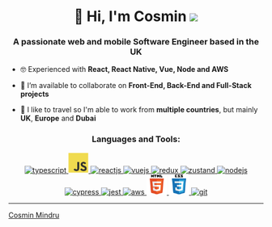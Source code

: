 <h1 align="center">👋 Hi, I'm Cosmin <img src="https://cdn3.emoji.gg/emojis/8324-plink.gif" width="40" />
<h3 align="center">A passionate web and mobile Software Engineer based in the UK</h3>

- 🤓 Experienced with **React, React Native, Vue, Node and AWS**

- 👯 I’m available to collaborate on **Front-End, Back-End and Full-Stack projects**

- 🛫 I like to travel so I'm able to work from **multiple countries**, but mainly **UK**, **Europe** and **Dubai**

<h3 align="center">Languages and Tools:</h3>

<p align="center">
  <a href="https://www.typescriptlang.org/" target="_blank"> 
    <img src="https://cdn.worldvectorlogo.com/logos/typescript.svg" alt="typescript" width="40" height="40"/> 
  </a>
  <a href="https://developer.mozilla.org/en-US/docs/Web/JavaScript" target="_blank"> 
    <img src="https://raw.githubusercontent.com/devicons/devicon/master/icons/javascript/javascript-original.svg" alt="javascript" width="40" height="40"/> 
  </a>
  <a href="https://react.dev/" target="_blank"> 
    <img src="https://upload.wikimedia.org/wikipedia/commons/a/a7/React-icon.svg" alt="reactjs" width="40" height="40"/> 
  </a>
  <a href="https://vuejs.org/" target="_blank"> 
    <img src="https://upload.wikimedia.org/wikipedia/commons/9/95/Vue.js_Logo_2.svg" alt="vuejs" width="40" height="40"/> 
  </a>
  <a href="https://redux.js.org/" target="_blank"> 
    <img src="https://cdn.worldvectorlogo.com/logos/redux.svg" alt="redux" width="40" height="40"/> 
  </a>
  <a href="https://github.com/pmndrs/zustand" target="_blank"> 
    <img src="https://raw.githubusercontent.com/pmndrs/zustand/main/examples/demo/public/favicon.ico" alt="zustand" width="40" height="40"/> 
  </a>
  <a href="https://nodejs.org/" target="_blank"> 
    <img src="https://upload.wikimedia.org/wikipedia/commons/d/d9/Node.js_logo.svg" alt="nodejs" width="40" height="40"/> 
  </a>
  <a href="https://www.cypress.io/" target="_blank"> 
    <img src="https://www.svgrepo.com/show/353630/cypress.svg" alt="cypress" width="40" height="40"/> 
  </a>
  <a href="https://jestjs.io/" target="_blank"> 
    <img src="https://iconape.com/wp-content/files/dx/352988/png/jest-logo.png" alt="jest" width="40" height="40"/> 
  </a>
  <a href="https://aws.amazon.com/" target="_blank"> 
    <img src="https://upload.wikimedia.org/wikipedia/commons/9/93/Amazon_Web_Services_Logo.svg" alt="aws" width="40" height="40"/> 
  </a>
  <a href="https://www.w3.org/html/" target="_blank"> 
    <img src="https://raw.githubusercontent.com/devicons/devicon/master/icons/html5/html5-original-wordmark.svg" alt="html5" width="40" height="40"/> 
  </a>
  <a href="https://www.w3schools.com/css/" target="_blank"> 
    <img src="https://raw.githubusercontent.com/devicons/devicon/master/icons/css3/css3-original-wordmark.svg" alt="css3" width="40" height="40"/> 
  </a>
  <a href="https://git-scm.com/" target="_blank"> 
    <img src="https://www.vectorlogo.zone/logos/git-scm/git-scm-icon.svg" alt="git" width="40" height="40"/> 
  </a>
</p>

------

[Cosmin Mindru](https://github.com/cosminmindru)
